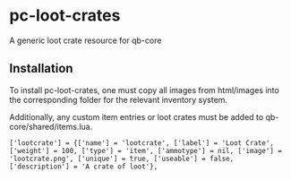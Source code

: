 # pc-loot-crates
A generic loot crate resource for qb-core

## Installation
To install pc-loot-crates, one must copy all images from html/images into the corresponding folder for the relevant inventory system.

Additionally, any custom item entries or loot crates must be added to qb-core/shared/items.lua.
```
['lootcrate'] = {['name'] = 'lootcrate', ['label'] = 'Loot Crate', ['weight'] = 100, ['type'] = 'item', ['ammotype'] = nil, ['image'] = 'lootcrate.png', ['unique'] = true, ['useable'] = false, ['description'] = 'A crate of loot'},
```
